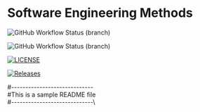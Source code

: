 
# Software Engineering Methods
![GitHub Workflow Status (branch)](https://img.shields.io/github/actions/workflow/status/callum-sim/SEMCOURSEWORK/main.yml?branch=master)

![GitHub Workflow Status (branch)](https://img.shields.io/github/actions/workflow/status/callum-sim/SEMCOURSEWORK/main.yml?branch=develop)

[![LICENSE](https://img.shields.io/github/license/callum-sim/SEMCOURSEWORK.svg?style=flat-square)](https://github.com/callum-sim/SEMCOURSEWORK/blob/master/LICENSE)

[![Releases](https://img.shields.io/github/release/callum-sim/sem/all.svg?style=flat-square)](https://github.com/<github-username>/sem/releases)

#-----------------------------\
#This is a sample README file    
#-----------------------------\ 

